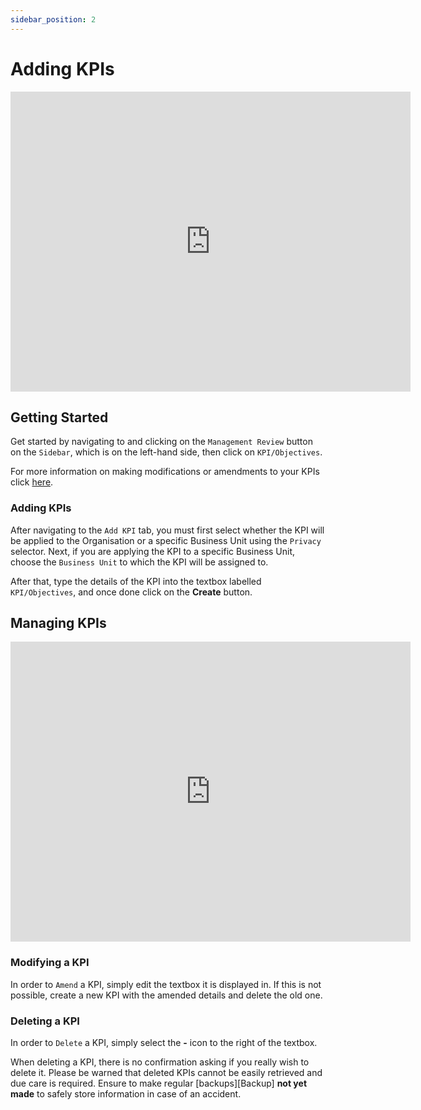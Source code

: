 ```yaml
---
sidebar_position: 2
---
```


# Adding KPIs

<iframe width="640" height="480" src="https://www.youtube.com/embed/cTmImEwYhiA" title="Create a KPI" frameborder="0" allow="accelerometer; clipboard-write; encrypted-media; gyroscope; picture-in-picture; fullscreen"></iframe>

## Getting Started

Get started by navigating to and clicking on the `Management Review` button on the `Sidebar`, which is on the left-hand side, then click on `KPI/Objectives`.

For more information on making modifications or amendments to your KPIs click [here][KPI Action].

### Adding KPIs

After navigating to the `Add KPI` tab, you must first select whether the KPI will be applied to the Organisation or a specific Business Unit using the `Privacy` selector. Next, if you are applying the KPI to a specific Business Unit, choose the `Business Unit` to which the KPI will be assigned to. 

After that, type the details of the KPI into the textbox labelled `KPI/Objectives`, and once done click on the **Create** button.

## Managing KPIs

<iframe width="640" height="480" src="https://www.youtube.com/embed/m_QCyX-ki60" title="Managing KPIs" frameborder="0" allow="accelerometer; clipboard-write; encrypted-media; gyroscope; picture-in-picture; fullscreen"></iframe>

### Modifying a KPI

In order to `Amend` a KPI, simply edit the textbox it is displayed in. If this is not possible, create a new KPI with the amended details and delete the old one.

### Deleting a KPI

In order to `Delete` a KPI, simply select the **-** icon to the right of the textbox.

When deleting a KPI, there is no confirmation asking if you really wish to delete it. Please be warned that deleted KPIs cannot be easily retrieved and due care is required. Ensure to make regular [backups][Backup] **not yet made** to safely store information in case of an accident.

[KPI Action]: #managing-kpis